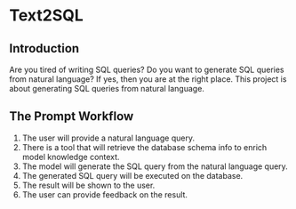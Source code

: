 # Text2SQL

## Introduction

Are you tired of writing SQL queries? Do you want to generate SQL queries from natural language? If yes, 
then you are at the right place. This project is about generating SQL queries from natural language.

## The Prompt Workflow
1. The user will provide a natural language query.
2. There is a tool that will retrieve the database schema info to enrich model knowledge context.
3. The model will generate the SQL query from the natural language query.
4. The generated SQL query will be executed on the database.
5. The result will be shown to the user.
6. The user can provide feedback on the result.